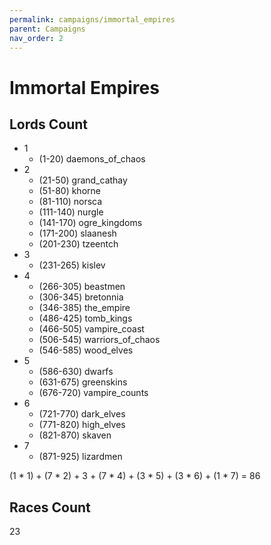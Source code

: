```yaml
---
permalink: campaigns/immortal_empires
parent: Campaigns
nav_order: 2
---
```


# Immortal Empires

## Lords Count

- 1
  - (1-20) daemons_of_chaos
- 2
  - (21-50) grand_cathay
  - (51-80) khorne
  - (81-110) norsca
  - (111-140) nurgle
  - (141-170) ogre_kingdoms
  - (171-200) slaanesh
  - (201-230) tzeentch
- 3
  - (231-265) kislev
- 4
  - (266-305) beastmen
  - (306-345) bretonnia
  - (346-385) the_empire
  - (486-425) tomb_kings
  - (466-505) vampire_coast
  - (506-545) warriors_of_chaos
  - (546-585) wood_elves
- 5
  - (586-630) dwarfs
  - (631-675) greenskins
  - (676-720) vampire_counts
- 6
  - (721-770) dark_elves
  - (771-820) high_elves
  - (821-870) skaven
- 7
  - (871-925) lizardmen

(1 * 1) + (7 * 2) + 3 + (7 * 4) + (3 * 5) + (3 * 6) + (1 * 7) = 86

## Races Count

23
